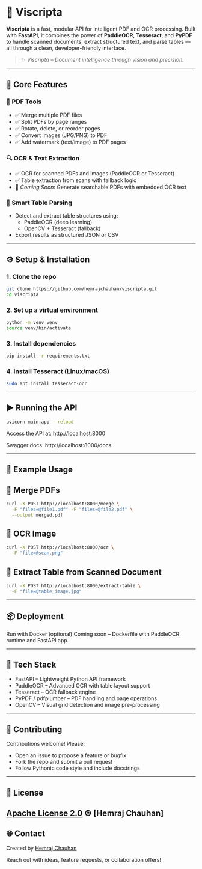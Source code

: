 # 📄 Viscripta

**Viscripta** is a fast, modular API for intelligent PDF and OCR processing. Built with **FastAPI**, it combines the power of **PaddleOCR**, **Tesseract**, and **PyPDF** to handle scanned documents, extract structured text, and parse tables — all through a clean, developer-friendly interface.

> ✨ *Viscripta – Document intelligence through vision and precision.*

---

## 🚀 Core Features

### 📄 PDF Tools
- ✅ Merge multiple PDF files
- ✅ Split PDFs by page ranges
- ✅ Rotate, delete, or reorder pages
- ✅ Convert images (JPG/PNG) to PDF
- ✅ Add watermark (text/image) to PDF pages

### 🔍 OCR & Text Extraction
- ✅ OCR for scanned PDFs and images (PaddleOCR or Tesseract)
- ✅ Table extraction from scans with fallback logic
- 🧪 *Coming Soon*: Generate searchable PDFs with embedded OCR text

### 🧠 Smart Table Parsing
- Detect and extract table structures using:
  - PaddleOCR (deep learning)
  - OpenCV + Tesseract (fallback)
- Export results as structured JSON or CSV

---

## ⚙️ Setup & Installation

### 1. Clone the repo
```bash
git clone https://github.com/hemrajchauhan/viscripta.git
cd viscripta
```

### 2. Set up a virtual environment
```bash
python -m venv venv
source venv/bin/activate
```

### 3. Install dependencies
```bash
pip install -r requirements.txt
```

### 4. Install Tesseract (Linux/macOS)
```bash
sudo apt install tesseract-ocr
```

---

## ▶️ Running the API
```bash
uvicorn main:app --reload
```

Access the API at:
http://localhost:8000

Swagger docs:
http://localhost:8000/docs

---

## 🧪 Example Usage
## 📌 Merge PDFs
```bash
curl -X POST http://localhost:8000/merge \
  -F "files=@file1.pdf" -F "files=@file2.pdf" \
  --output merged.pdf
```

## 📌 OCR Image
```bash
curl -X POST http://localhost:8000/ocr \
  -F "file=@scan.png"
```

## 📌 Extract Table from Scanned Document
```bash
curl -X POST http://localhost:8000/extract-table \
  -F "file=@table_image.jpg"
```

---

## 📦 Deployment
Run with Docker (optional)
Coming soon – Dockerfile with PaddleOCR runtime and FastAPI app.

---

## 🧠 Tech Stack
- FastAPI – Lightweight Python API framework
- PaddleOCR – Advanced OCR with table layout support
- Tesseract – OCR fallback engine
- PyPDF / pdfplumber – PDF handling and page operations
- OpenCV – Visual grid detection and image pre-processing

---

## 🤝 Contributing
Contributions welcome! Please:
- Open an issue to propose a feature or bugfix
- Fork the repo and submit a pull request
- Follow Pythonic code style and include docstrings

---

## 📜 License
[Apache License 2.0](https://github.com/hemrajchauhan/Viscripta/blob/main/LICENSE) © [Hemraj Chauhan]
---

## 🌐 Contact
Created by [Hemraj Chauhan](https://hemrajchauhan.com)

Reach out with ideas, feature requests, or collaboration offers!
